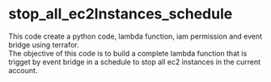 # stop_all_ec2Instances_schedule
This code create a python code, lambda function, iam permission and event bridge using terrafor.<br>
The objective of this code is to build a complete lambda function that is trigget by event bridge in a schedule to stop all ec2 instances in the current account.
